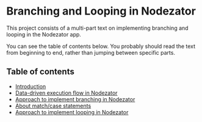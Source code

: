 # Branching and Looping in Nodezator

This project consists of a multi-part text on implementing branching and looping in the Nodezator app.

You can see the table of contents below. You probably should read the text from beginning to end, rather than jumping between specific parts.


## Table of contents


- [Introduction](introduction.md)
- [Data-driven execution flow in Nodezator](data_driven_execution_flow.md)
- [Approach to implement branching in Nodezator](branching_implementation_approach.md)
- [About match/case statements](match_case_statements.md)
- [Approach to implement looping in Nodezator](looping_implementation_approach.md)

